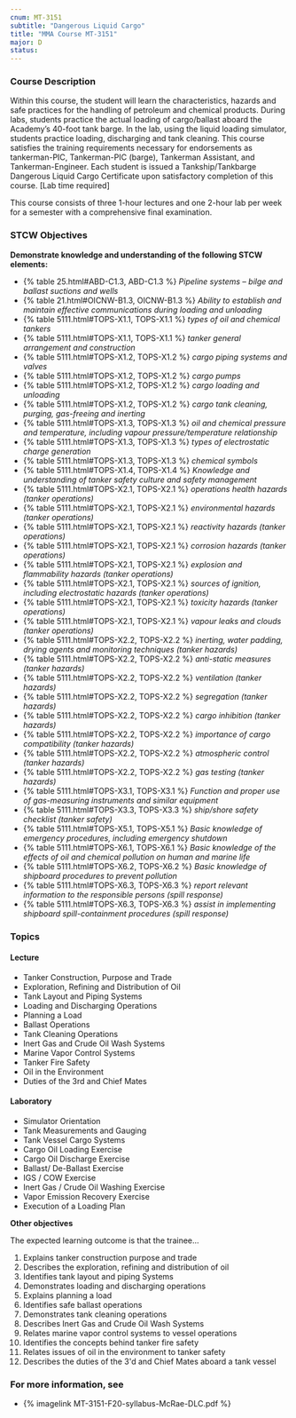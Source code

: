```yaml
---
cnum: MT-3151
subtitle: "Dangerous Liquid Cargo"
title: "MMA Course MT-3151"
major: D
status: 
---
```


### Course Description

Within this course, the student will learn the characteristics, hazards and safe practices for the handling of petroleum and chemical products. During labs, students practice the actual loading of cargo/ballast aboard the Academy’s 40-foot tank barge. In the lab, using the liquid loading simulator, students practice loading, discharging and tank cleaning. This course satisfies the training requirements necessary for endorsements as tankerman-PIC, Tankerman-PIC (barge), Tankerman Assistant, and Tankerman-Engineer. Each student is issued a Tankship/Tankbarge Dangerous Liquid Cargo Certificate upon satisfactory completion of this course. [Lab time required]

This course consists of three 1-hour lectures and one 2-hour lab per week for a semester with a comprehensive final examination.


### STCW Objectives

**Demonstrate knowledge and understanding of the following STCW elements:**

* {% table 25.html#ABD-C1.3, ABD-C1.3 %} *Pipeline systems – bilge and ballast suctions and wells*
* {% table 21.html#OICNW-B1.3, OICNW-B1.3 %} *Ability to establish and maintain effective communications during loading and unloading*
* {% table 5111.html#TOPS-X1.1, TOPS-X1.1 %} *types of oil and chemical tankers*
* {% table 5111.html#TOPS-X1.1, TOPS-X1.1 %} *tanker general arrangement and construction*
* {% table 5111.html#TOPS-X1.2, TOPS-X1.2 %} *cargo piping systems and valves*
* {% table 5111.html#TOPS-X1.2, TOPS-X1.2 %} *cargo pumps*
* {% table 5111.html#TOPS-X1.2, TOPS-X1.2 %} *cargo loading and unloading*
* {% table 5111.html#TOPS-X1.2, TOPS-X1.2 %} *cargo tank cleaning, purging, gas-freeing and inerting*
* {% table 5111.html#TOPS-X1.3, TOPS-X1.3 %} *oil and chemical pressure and temperature, including vapour pressure/temperature relationship*
* {% table 5111.html#TOPS-X1.3, TOPS-X1.3 %} *types of electrostatic charge generation*
* {% table 5111.html#TOPS-X1.3, TOPS-X1.3 %} *chemical symbols*
* {% table 5111.html#TOPS-X1.4, TOPS-X1.4 %} *Knowledge and understanding of tanker safety culture and safety management*
* {% table 5111.html#TOPS-X2.1, TOPS-X2.1 %} *operations health hazards (tanker operations)*
* {% table 5111.html#TOPS-X2.1, TOPS-X2.1 %} *environmental hazards (tanker operations)*
* {% table 5111.html#TOPS-X2.1, TOPS-X2.1 %} *reactivity hazards (tanker operations)*
* {% table 5111.html#TOPS-X2.1, TOPS-X2.1 %} *corrosion hazards (tanker operations)*
* {% table 5111.html#TOPS-X2.1, TOPS-X2.1 %} *explosion and flammability hazards  (tanker operations)*
* {% table 5111.html#TOPS-X2.1, TOPS-X2.1 %} *sources of ignition, including electrostatic hazards (tanker operations)*
* {% table 5111.html#TOPS-X2.1, TOPS-X2.1 %} *toxicity hazards  (tanker operations)*
* {% table 5111.html#TOPS-X2.1, TOPS-X2.1 %} *vapour leaks and clouds (tanker operations)*
* {% table 5111.html#TOPS-X2.2, TOPS-X2.2 %} *inerting, water padding, drying agents and monitoring techniques (tanker hazards)*
* {% table 5111.html#TOPS-X2.2, TOPS-X2.2 %} *anti-static measures (tanker hazards)*
* {% table 5111.html#TOPS-X2.2, TOPS-X2.2 %} *ventilation (tanker hazards)*
* {% table 5111.html#TOPS-X2.2, TOPS-X2.2 %} *segregation (tanker hazards)*
* {% table 5111.html#TOPS-X2.2, TOPS-X2.2 %} *cargo inhibition (tanker hazards)*
* {% table 5111.html#TOPS-X2.2, TOPS-X2.2 %} *importance of cargo compatibility (tanker hazards)*
* {% table 5111.html#TOPS-X2.2, TOPS-X2.2 %} *atmospheric control (tanker hazards)*
* {% table 5111.html#TOPS-X2.2, TOPS-X2.2 %} *gas testing (tanker hazards)*
* {% table 5111.html#TOPS-X3.1, TOPS-X3.1 %} *Function and proper use of gas-measuring instruments and similar equipment*
* {% table 5111.html#TOPS-X3.3, TOPS-X3.3 %} *ship/shore safety checklist (tanker safety)*
* {% table 5111.html#TOPS-X5.1, TOPS-X5.1 %} *Basic knowledge of emergency procedures, including emergency shutdown*
* {% table 5111.html#TOPS-X6.1, TOPS-X6.1 %} *Basic knowledge of the effects of oil and chemical pollution on human and marine life*
* {% table 5111.html#TOPS-X6.2, TOPS-X6.2 %} *Basic knowledge of shipboard procedures to prevent pollution*
* {% table 5111.html#TOPS-X6.3, TOPS-X6.3 %} *report relevant information to the responsible persons (spill response)*
* {% table 5111.html#TOPS-X6.3, TOPS-X6.3 %} *assist in implementing shipboard spill-containment procedures (spill response)*


### Topics

#### Lecture

* Tanker Construction, Purpose and Trade
* Exploration, Refining and Distribution of Oil
* Tank Layout and Piping Systems
* Loading and Discharging Operations
* Planning a Load
* Ballast Operations
* Tank Cleaning Operations
* Inert Gas and Crude Oil Wash Systems
* Marine Vapor Control Systems
* Tanker Fire Safety
* Oil in the Environment
* Duties of the 3rd and Chief Mates

#### Laboratory

* Simulator Orientation
* Tank Measurements and Gauging
* Tank Vessel Cargo Systems
* Cargo Oil Loading Exercise
* Cargo Oil Discharge Exercise
* Ballast/ De-Ballast Exercise
* IGS / COW Exercise
* Inert Gas / Crude Oil Washing Exercise
* Vapor Emission Recovery Exercise
* Execution of a Loading Plan



**Other objectives**


The expected learning outcome is that the trainee...

1. Explains tanker construction purpose and trade
2. Describes the exploration, refining and distribution of oil
3. Identifies tank layout and piping Systems
4. Demonstrates loading and discharging operations
5. Explains planning a load
6. Identifies safe ballast operations
7. Demonstrates tank cleaning operations
8. Describes Inert Gas and Crude Oil Wash Systems
9. Relates marine vapor control systems to vessel operations
10. Identifies the concepts behind tanker fire safety
11. Relates issues of oil in the environment to tanker safety
12. Describes the duties of the 3'd and Chief Mates aboard a tank vessel

### For more information, see 

* {% imagelink MT-3151-F20-syllabus-McRae-DLC.pdf %} 



